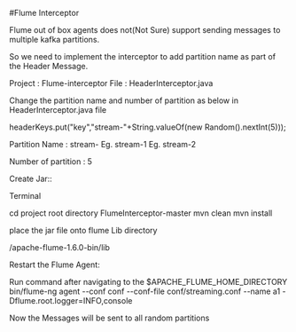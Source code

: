 #Flume Interceptor

Flume out of box agents does not(Not Sure) support sending messages to multiple kafka partitions.

So we need to implement the interceptor to add partition name as part of the Header Message.

Project : Flume-interceptor
File	   : HeaderInterceptor.java

Change the partition name and number of partition as below in HeaderInterceptor.java file

headerKeys.put("key","stream-"+String.valueOf(new Random().nextInt(5)));

Partition Name : stream-
Eg. stream-1
Eg. stream-2

Number of partition : 5

Create Jar::

Terminal

cd project root directory FlumeInterceptor-master
mvn clean
mvn install

place the jar file onto flume Lib directory

/apache-flume-1.6.0-bin/lib

Restart the Flume Agent:

Run command after navigating to the $APACHE_FLUME_HOME_DIRECTORY
bin/flume-ng agent --conf conf --conf-file conf/streaming.conf --name a1 -Dflume.root.logger=INFO,console

Now the Messages will be sent to all random partitions
